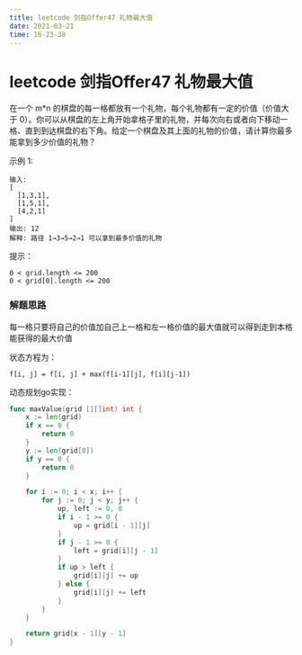 ```yaml
---
title: leetcode 剑指Offer47 礼物最大值
date: 2021-03-21
time: 16-23-38
---
```


# leetcode 剑指Offer47 礼物最大值

在一个 m*n 的棋盘的每一格都放有一个礼物，每个礼物都有一定的价值（价值大于 0）。你可以从棋盘的左上角开始拿格子里的礼物，并每次向右或者向下移动一格、直到到达棋盘的右下角。给定一个棋盘及其上面的礼物的价值，请计算你最多能拿到多少价值的礼物？

 

示例 1:

```
输入: 
[
  [1,3,1],
  [1,5,1],
  [4,2,1]
]
输出: 12
解释: 路径 1→3→5→2→1 可以拿到最多价值的礼物
```

提示：

```
0 < grid.length <= 200
0 < grid[0].length <= 200
```



### 解题思路

每一格只要将自己的价值加自己上一格和左一格价值的最大值就可以得到走到本格能获得的最大价值

状态方程为：

```
f[i, j] = f[i, j] + max(f[i-1][j], f[i][j-1])
```

动态规划go实现：

```go
func maxValue(grid [][]int) int {
	x := len(grid)
	if x == 0 {
		return 0
	}
	y := len(grid[0])
	if y == 0 {
		return 0
	}

	for i := 0; i < x; i++ {
		for j := 0; j < y; j++ {
			up, left := 0, 0
			if i - 1 >= 0 {
				up = grid[i - 1][j]
			}
			if j - 1 >= 0 {
				left = grid[i][j - 1]
			}
			if up > left {
				grid[i][j] += up
			} else {
				grid[i][j] += left
			}
		}
	}

	return grid[x - 1][y - 1]
}
```

